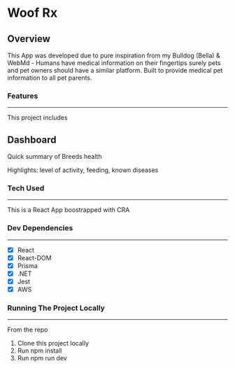 # Woof Rx

## Overview

This App was developed due to pure inspiration from my Bulldog (Bella) & WebMd - Humans have medical information on their fingertips surely pets and pet owners should have a similar platform. Built to provide medical pet information to all pet parents.  


### Features
-------------------------------------------------
This project includes 
## Dashboard
Quick summary of Breeds health 

Highlights: level of activity, feeding, known diseases


### Tech Used 
---------------------------------------------------
This is a React App boostrapped with CRA

### Dev Dependencies
---------------------------------------------------
- [X] React
- [X] React-DOM
- [X] Prisma
- [X] .NET
- [X] Jest
- [X] AWS

### Running The Project Locally
---------------------------------------------------------
From the repo
1. Clone this project locally
2. Run npm install
3. Run npm run dev








